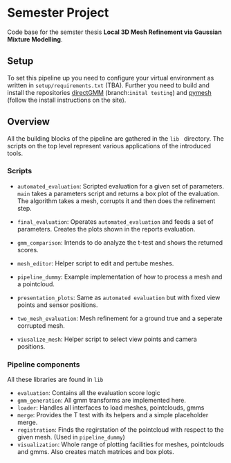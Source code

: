 # Semester Project
Code base for the semster thesis **Local 3D Mesh Refinement via Gaussian Mixture Modelling**.

## Setup
To set this pipeline up you need to configure your virtual environment as written in `setup/requirements.txt` (TBA). Further
you need to build and install the repositories [directGMM](git@github.com:stlucas44/direct_gmm.git) (branch:`inital testing`) and [pymesh](https://pymesh.readthedocs.io/en/latest/index.html) (follow the install instructions on the site).


## Overview
All the building blocks of the pipeline are gathered in the `lib ` directory. The scripts on the top level represent various applications of the introduced tools.

### Scripts

* `automated_evaluation`: Scripted evaluation for a given set of parameters. `main` takes a parameters script and returns a box plot of the evaluation. The algorithm takes a mesh, corrupts it and then does the refinement step.

* `final_evaluation`: Operates `automated_evaluation` and feeds a set of parameters. Creates the plots shown in the reports evaluation.

* `gmm_comparison`: Intends to do analyze the t-test and shows the returned scores.
* `mesh_editor`: Helper script to edit and pertube meshes.
* `pipeline_dummy`: Example implementation of how to process a mesh and a pointcloud.
* `presentation_plots`: Same as `automated evaluation` but with fixed view points and sensor positions.
* `two_mesh_evaluation`: Mesh refinement for a ground true and a seperate corrupted mesh.
* `viusalize_mesh`: Helper script to select view points and camera positions.

### Pipeline components
All these libraries are found in `lib`
* `evaluation`: Contains all the evaluation score logic
* `gmm_generation`: All gmm transforms are implemented here.
* `loader`: Handles all interfaces to load meshes, pointclouds, gmms
* `merge`: Provides the T test with its helpers and a simple placeholder merge.
* `registration`: Finds the regirstation of the pointcloud with respect to  the given mesh. (Used in `pipeline_dummy`)
* `visualization`: Whole range of plotting facilities for meshes, pointclouds and gmms. Also creates match matrices and
  box plots.
